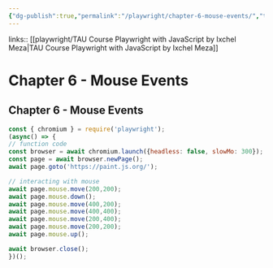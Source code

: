 ```yaml
---
{"dg-publish":true,"permalink":"/playwright/chapter-6-mouse-events/","tags":["playwright"],"created":"","updated":""}
---
```


links:: [[playwright/TAU Course Playwright with JavaScript by Ixchel Meza\|TAU Course Playwright with JavaScript by Ixchel Meza]]

# Chapter 6 - Mouse Events

## Chapter 6 - Mouse Events

```js
const { chromium } = require('playwright');
(async() => {
// function code
const browser = await chromium.launch({headless: false, slowMo: 300});
const page = await browser.newPage();
await page.goto('https://paint.js.org/');

// interacting with mouse
await page.mouse.move(200,200); 
await page.mouse.down();
await page.mouse.move(400,200);
await page.mouse.move(400,400);
await page.mouse.move(200,400);
await page.mouse.move(200,200);
await page.mouse.up();

await browser.close();
})();
```